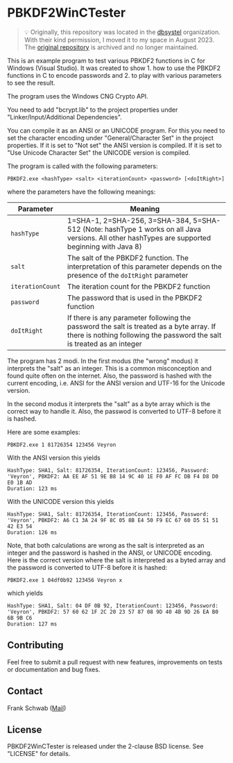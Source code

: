 # PBKDF2WinCTester

> 💡 Originally, this repository was located in the [dbsystel](https://github.com/dbsystel) organization. With their kind permission, I moved it to my space in August 2023. The [original repository](https://github.com/dbsystel/PBKDF2WinCTester) is archived and no longer maintained.

This is an example program to test various PBKDF2 functions in C for Windows (Visual Studio). It was created to show 1. how to use the PBKDF2 functions in C to encode passwords and 2. to play with various parameters to see the result.

The program uses the Windows CNG Crypto API.

You need to add "bcrypt.lib" to the project properties under "Linker/Input/Additional Dependencies".

You can compile it as an ANSI or an UNICODE program. For this you need to set the character encoding under "General/Character Set" in the project properties. If it is set to "Not set" the ANSI version is compiled. If it is set to "Use Unicode Character Set" the UNICODE version is compiled.

The program is called with the following parameters:

```
PBKDF2.exe <hashType> <salt> <iterationCount> <password> [<doItRight>]
```
where the parameters have the following meanings:

| Parameter | Meaning |
| --------- | ------- |
| `hashType` | 1=SHA-1, 2=SHA-256, 3=SHA-384, 5=SHA-512 (Note: hashType 1 works on all Java versions. All other hashTypes are supported beginning with Java 8) |
| `salt` | The salt of the PBKDF2 function. The interpretation of this parameter depends on the presence of the `doItRight` parameter |
| `iterationCount` | The iteration count for the PBKDF2 function |
| `password` | The password that is used in the PBKDF2 function |
| `doItRight` | If there is any parameter following the password the salt is treated as a byte array. If there is nothing following the password the salt is treated as an integer |

The program has 2 modi. In the first modus (the "wrong" modus) it interprets the "salt" as an integer. This is a common misconception and found quite often on the internet. Also, the password is hashed with the current encoding, i.e. ANSI for the ANSI version and UTF-16 for the Unicode version.

In the second modus it interprets the "salt" as a byte array which is the correct way to handle it. Also, the passwod is converted to UTF-8 before it is hashed.

Here are some examples:

```
PBKDF2.exe 1 81726354 123456 Veyron
```

With the ANSI version this yields

```
HashType: SHA1, Salt: 81726354, IterationCount: 123456, Password: 'Veyron', PBKDF2: AA EE AF 51 9E B8 14 9C 40 1E F0 AF FC DB F4 D8 D0 E0 1B AD
Duration: 123 ms
```

With the UNICODE version this yields

```
HashType: SHA1, Salt: 81726354, IterationCount: 123456, Password: 'Veyron', PBKDF2: A6 C1 3A 24 9F 8C 05 8B E4 50 F9 EC 67 60 D5 51 51 42 E3 54
Duration: 126 ms
```

Note, that both calculations are wrong as the salt is interpreted as an integer and the password is hashed in the ANSI, or UNICODE encoding. Here is the correct version where the salt is interpreted as a byted array and the password is converted to UTF-8 before it is hashed:

```
PBKDF2.exe 1 04df0b92 123456 Veyron x
```

which yields

```
HashType: SHA1, Salt: 04 DF 0B 92, IterationCount: 123456, Password: 'Veyron', PBKDF2: 57 60 62 1F 2C 20 23 57 87 08 9D 40 4B 9D 26 EA B0 6B 9B C6
Duration: 127 ms
```

## Contributing

Feel free to submit a pull request with new features, improvements on tests or documentation and bug fixes.

## Contact

Frank Schwab ([Mail](mailto:frank.schwab@deutschebahn.com "Mail"))

## License

PBKDF2WinCTester is released under the 2-clause BSD license. See "LICENSE" for details.
